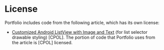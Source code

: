 License
====================

Portfolio includes code from the following article, which has its own license:
- [Customized Android ListView with Image and Text](http://www.codeproject.com/Articles/507651/Customized-Android-ListView-with-Image-and-Text) (for list selector drawable styling) [CPOL]. The portion of code that Portfolio uses from the article is [CPOL] licensed.
